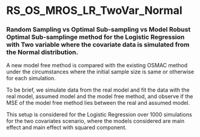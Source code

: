 
# RS_OS_MROS_LR_TwoVar_Normal

<!-- badges: start -->
<!-- badges: end -->

### Random Sampling vs Optimal Sub-sampling vs Model Robust Optimal Sub-samplinge method for the Logistic Regression with Two variable where the covariate data is simulated from the Normal distribution.

A new model free method is compared with the existing OSMAC method under the circumstances where the initial sample size is same or otherwise for each simulation. 

To be brief, we simulate data from the real model and fit the data with the real model, assumed model and the model free method, and observe if the MSE of the model free method lies between the real and assumed model.

This setup is considered for the Logistic Regression over 1000 simulations for the two covariates scenario, where the models considered are main effect and main effect with squared component.

